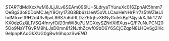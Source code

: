 $START$dMdXxx/wM6JLjJiLv8SEAm096lU+5LdryaTYunuXc016ZpnAK5hnm7OeBg33o80DoMCJejY8Ory173G8Bb6zLIeW5oVLLCaoHeNHrPrr7z5tWZleUihdMIrxelfRH2d43v9jwL86S7o6dRLDzZ6trjhvXBNyGulekBpP4jyskXJklr1ZWKX0dzGzQL1VSQ4fnryfO/D3mWI8u7UMCXxySZNrIXl6Xus+Q/F7uNuPCN205Oo9NaYTGvRM9hLJsD0mn8f2NJthZcwf09bD6Y6SCjCZqpN8LHQvSg2iKc9eIpnpKAoGkXUG0gBwh6hqozSw$END$